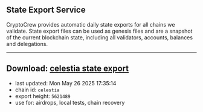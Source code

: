 ## State Export Service
CryptoCrew provides automatic daily state exports for all chains we validate. State export files can be used as genesis files and are a snapshot of the current blockchain state, including all validators, accounts, balances and delegations.

---
**Download: [celestia state export](https://dl-eu2.ccvalidators.com/SERVICE/celestia/celestia_export_5621489.json)**
---

- last updated: Mon May 26 2025 17:35:14
- chain id: `celestia`
- export height: `5621489`
- use for: airdrops, local tests, chain recovery
